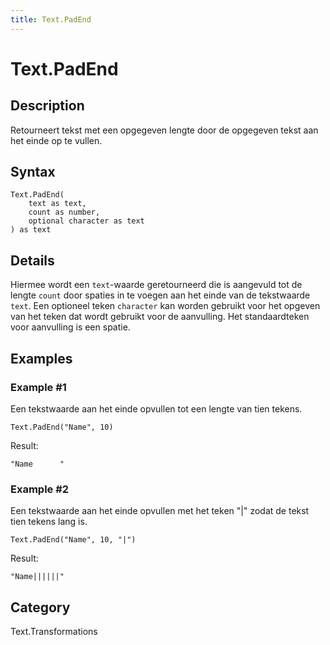 ```yaml
---
title: Text.PadEnd
---
```


# Text.PadEnd


## Description

Retourneert tekst met een opgegeven lengte door de opgegeven tekst aan het einde op te vullen.


## Syntax

```powerquery
Text.PadEnd(
    text as text,
    count as number,
    optional character as text
) as text
```


## Details

Hiermee wordt een <code>text</code>-waarde geretourneerd die is aangevuld tot de lengte <code>count</code> door spaties in te voegen aan het einde van de tekstwaarde <code>text</code>. Een optioneel teken <code>character</code> kan worden gebruikt voor het opgeven van het teken dat wordt gebruikt voor de aanvulling. Het standaardteken voor aanvulling is een spatie.


## Examples

### Example #1 
Een tekstwaarde aan het einde opvullen tot een lengte van tien tekens.
```powerquery
Text.PadEnd("Name", 10)
```

Result: 
```powerquery
"Name      "
```


### Example #2 
Een tekstwaarde aan het einde opvullen met het teken &#34;|&#34; zodat de tekst tien tekens lang is.
```powerquery
Text.PadEnd("Name", 10, "|")
```

Result: 
```powerquery
"Name||||||"
```




## Category
Text.Transformations
